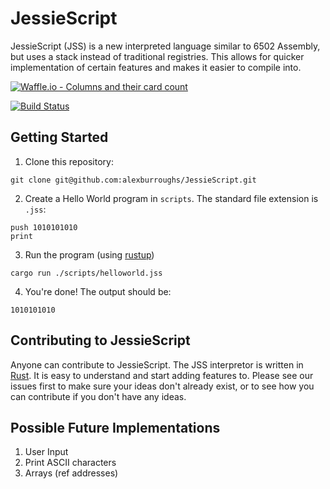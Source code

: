 # JessieScript

JessieScript (JSS) is a new interpreted language similar to 6502 Assembly, but uses a stack instead of traditional registries. This allows for quicker implementation of certain features and makes it easier to compile into.

[![Waffle.io - Columns and their card count](https://badge.waffle.io/alexburroughs/JessieScript.svg?columns=all)](https://waffle.io/alexburroughs/JessieScript)

[![Build Status](https://travis-ci.org/alexburroughs/JessieScript.svg?branch=master)](https://travis-ci.org/alexburroughs/JessieScript)


## Getting Started

1. Clone this repository:
```
git clone git@github.com:alexburroughs/JessieScript.git
```

2. Create a Hello World program in `scripts`. The standard file extension is `.jss`:
```
push 1010101010
print
```

3. Run the program (using [rustup](https://rustup.rs/))
```
cargo run ./scripts/helloworld.jss
```

4. You're done! The output should be:
```
1010101010
```

## Contributing to JessieScript

Anyone can contribute to JessieScript. The JSS interpretor is written in [Rust](https://www.rust-lang.org). It is easy to understand and start adding features to. Please see our issues first to make sure your ideas don't already exist, or to see how you can contribute if you don't have any ideas.

## Possible Future Implementations

1. User Input
2. Print ASCII characters
3. Arrays (ref addresses)